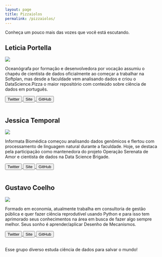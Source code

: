 ```yaml
---
layout: page
title: Pizzaiolos
permalink: /pizzaiolos/
---
```


Conheça um pouco mais das vozes que você está escutando.

<div class="row">
  <h2>Leticia Portella</h2>
  <div class="pizzaiolo-img">
    <img src="https://pbs.twimg.com/profile_images/917141735528189952/YL2gKqFJ_400x400.jpg">
  </div>
  <div class="pizzaiolo-description">
    <p>Oceanógrafa por formação e desenvolvedora por vocação assumiu o chapéu de cientista de dados oficialmente ao começar a trabalhar na Softplan, mas desde a faculdade vem analisando dados e criou o DataScience.Pizza o maior repositório com conteúdo sobre ciência de dados em português.</p>
  </div>
</div>
<div class="row social" style="width: 100%">
  <a href="https://twitter.com/leleportella">
    <button class="btn btn-twitter">Twitter</button>
  </a>
  <a href="http://leportella.com">
    <button class="btn btn-site">Site</button>
  </a>
  <a href="https://github.com/leportella/">
    <button class="btn btn-github">GitHub</button>
  </a>
</div>

<br>
<div class="row">
  <h2>Jessica Temporal</h2>
  <div class="pizzaiolo-img">
  <img src="https://pbs.twimg.com/profile_images/927004212239765506/-uSPAJyo_400x400.jpg">
  </div>
  <div class="pizzaiolo-description">
    <p>Informata Biomédica começou analisando dados genômicos e flertou com processamento de linguagem natural durante a faculdade. Hoje, se destaca pela participação como mantenedora do projeto Operação Serenata de Amor e cientista de dados na Data Science Brigade.</p>
  </div>
</div>
<div class="row social" style="width: 100%">
  <a href="https://twitter.com/jesstemporal">
    <button class="btn btn-twitter">Twitter</button>
  </a>
  <a href="http://jtemporal.com">
    <button class="btn btn-site">Site</button>
  </a>
  <a href="https://github.com/jtemporal">
    <button class="btn btn-github">GitHub</button>
  </a>
</div>

<br>
<div class="row">
  <h2>Gustavo Coelho</h2>
  <div class="pizzaiolo-img">
  <img src="https://pbs.twimg.com/profile_images/927578792419356672/Xs18O64r_400x400.jpg">
  </div>
  <div class="pizzaiolo-description">
    <p>Formado em economia, atualmente trabalha em consultoria de gestão pública e quer fazer ciência reprodutível usando Python e para isso tem aprimorado seus conhecimentos na área em busca de fazer algo sempre melhor. Seus sonho é aprender/aplicar Desenho de Mecanismos.</p>
  </div>
</div>
<div class="row social" style="width: 100%">
  <a href="">
    <button class="btn btn-twitter">Twitter</button>
  </a>
  <a href="">
    <button class="btn btn-site">Site</button>
  </a>
  <a href="">
    <button class="btn btn-github">GitHub</button>
  </a>
</div>
<br>

Esse grupo diverso estuda ciência de dados para salvar o mundo!
